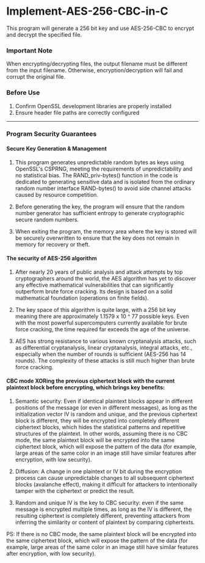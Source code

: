 # Implement-AES-256-CBC-in-C
This program will generate a 256 bit key and use AES-256-CBC to encrypt and decrypt the specified file.

### Important Note
When encrypting/decrypting files, the output filename must be different from the input filename. Otherwise, encryption/decryption will fail and corrupt the original file.

### Before Use
1. Confirm OpenSSL development libraries are properly installed  
2. Ensure header file paths are correctly configured  

---

### Program Security Guarantees

#### Secure Key Generation & Management
1. This program generates unpredictable random bytes as keys using OpenSSL's CSPRNG, meeting the requirements of unpredictability and no statistical bias. The RAND_priv-bytes() function in the code is dedicated to generating sensitive data and is isolated from the ordinary random number interface RAND-bytes() to avoid side channel attacks caused by resource competition.

2.  Before generating the key, the program will ensure that the random number generator has sufficient entropy to generate cryptographic secure random numbers.

3. When exiting the program, the memory area where the key is stored will be securely overwritten to ensure that the key does not remain in memory for recovery or theft.


#### The security of AES-256 algorithm
1. After nearly 20 years of public analysis and attack attempts by top cryptographers around the world, the AES algorithm has yet to discover any effective mathematical vulnerabilities that can significantly outperform brute force cracking. Its design is based on a solid mathematical foundation (operations on finite fields).
   
2. The key space of this algorithm is quite large, with a 256 bit key meaning there are approximately 1.1579 x 10 ^ 77 possible keys. Even with the most powerful supercomputers currently available for brute force cracking, the time required far exceeds the age of the universe.
   
3. AES has strong resistance to various known cryptanalysis attacks, such as differential cryptanalysis, linear cryptanalysis, integral attacks, etc., especially when the number of rounds is sufficient (AES-256 has 14 rounds). The complexity of these attacks is still much higher than brute force cracking.


#### CBC mode XORing the previous ciphertext block with the current plaintext block before encrypting, which brings key benefits:
1. Semantic security: Even if identical plaintext blocks appear in different positions of the message (or even in different messages), as long as the initialization vector IV is random and unique, and the previous ciphertext block is different, they will be encrypted into completely different ciphertext blocks, which hides the statistical patterns and repetitive structures of the plaintext. In other words, assuming there is no CBC mode, the same plaintext block will be encrypted into the same ciphertext block, which will expose the pattern of the data (for example, large areas of the same color in an image still have similar features after encryption, with low security).

2. Diffusion: A change in one plaintext or IV bit during the encryption process can cause unpredictable changes to all subsequent ciphertext blocks (avalanche effect), making it difficult for attackers to intentionally tamper with the ciphertext or predict the result.

3. Random and unique IV is the key to CBC security: even if the same message is encrypted multiple times, as long as the IV is different, the resulting ciphertext is completely different, preventing attackers from inferring the similarity or content of plaintext by comparing ciphertexts.
 
PS: If there is no CBC mode, the same plaintext block will be encrypted into the same ciphertext block, which will expose the pattern of the data (for example, large areas of the same color in an image still have similar features after encryption, with low security).
